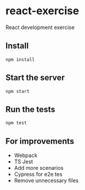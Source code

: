 # react-exercise
React development exercise

## Install
```
npm install
```

## Start the server
```
npm start
```

## Run the tests
```
npm test
```

## For improvements
- Webpack
- TS Jest
- Add more scenarios
- Cypress for e2e tes
- Remove unnecessary files
